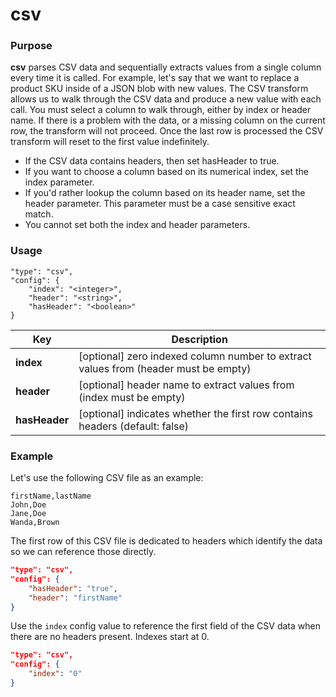 # csv

### Purpose

**csv** parses CSV data and sequentially extracts values from a single column every time it is called. For example, let's say that we want to replace a product SKU inside of a JSON blob with new values. The CSV transform allows us to walk through the CSV data and produce a new value with each call. You must select a column to walk through, either by index or header name. If there is a problem with the data, or a missing column on the current row, the transform will not proceed. Once the last row is processed the CSV transform will reset to the first value indefinitely.

- If the CSV data contains headers, then set hasHeader to true.
- If you want to choose a column based on its numerical index, set the index parameter.
- If you'd rather lookup the column based on its header name, set the header parameter. This parameter must be a case sensitive exact match.
- You cannot set both the index and header parameters.

### Usage

```
"type": "csv",
"config": {
    "index": "<integer>",
    "header": "<string>",
    "hasHeader": "<boolean>"
}
```

| Key           | Description                                                                         |
| ------------- | ----------------------------------------------------------------------------------- |
| **index**     | [optional] zero indexed column number to extract values from (header must be empty) |
| **header**    | [optional] header name to extract values from (index must be empty)                 |
| **hasHeader** | [optional] indicates whether the first row contains headers (default: false)        |

### Example

Let's use the following CSV file as an example:

```csv
firstName,lastName
John,Doe
Jane,Doe
Wanda,Brown
```

The first row of this CSV file is dedicated to headers which identify the data so we can reference those directly.

```json
"type": "csv",
"config": {
    "hasHeader": "true",
    "header": "firstName"
}
```

Use the `index` config value to reference the first field of the CSV data when there are no headers present. Indexes start at 0.

```json
"type": "csv",
"config": {
    "index": "0"
}
```
